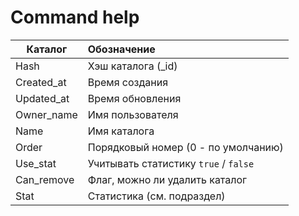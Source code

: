 # Command help
|  Каталог            |   Обозначение                         |
|---------------------|:--------------------------------------|
|  Hash               |  Хэш каталога (_id)                   |                         
|  Created_at         |  Время создания                       |
|  Updated_at         |  Время обновления                     |
|  Owner_name         |  Имя пользователя                     |
|  Name               |  Имя каталога                         |
|  Order              |  Порядковый номер (0 - по умолчанию)  |
|  Use_stat           |  Учитывать статистику `true` / `false`|
|  Can_remove         |  Флаг, можно ли удалить каталог       |
|  Stat               |  Статистика (см. подраздел)           |
